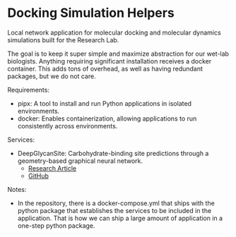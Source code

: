 # Docking Simulation Helpers

Local network application for molecular docking and molecular dynamics simulations built for the Research Lab. 

The goal is to keep it super simple and maximize abstraction for our wet-lab biologists. Anything requiring significant installation receives a docker container. This adds tons of overhead, as well as having redundant packages, but we do not care. 

Requirements: 
  - pipx: A tool to install and run Python applications in isolated environments.
  - docker: Enables containerization, allowing applications to run consistently across environments. 

Services: 
- DeepGlycanSite: Carbohydrate-binding site predictions through a geometry-based graphical neural network.
  * [Research Article](https://www.nature.com/articles/s41467-024-49516-2)
  * [GitHub](https://github.com/xichengeva/DeepGlycanSite)


Notes: 

- In the repository, there is a docker-compose.yml that ships with the python package that establishes the services to be included in the application. That is how we can ship a large amount of application in a one-step python package. 